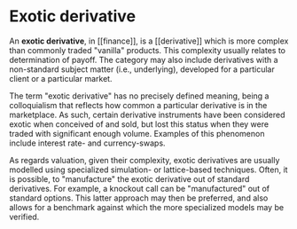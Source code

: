 # Exotic derivative

An **exotic derivative**, in [[finance]], is a [[derivative]] which is more complex than commonly traded "vanilla" products. This complexity usually relates to determination of payoff. The category may also include derivatives with a non-standard subject matter (i.e., underlying), developed for a particular client or a particular market.

The term "exotic derivative" has no precisely defined meaning, being a colloquialism that reflects how common a particular derivative is in the marketplace. As such, certain derivative instruments have been considered exotic when conceived of and sold, but lost this status when they were traded with significant enough volume. Examples of this phenomenon include interest rate- and currency-swaps.

As regards valuation, given their complexity, exotic derivatives are usually modelled using specialized simulation- or lattice-based techniques. Often, it is possible, to "manufacture" the exotic derivative out of standard derivatives. For example, a knockout call can be "manufactured" out of standard options. This latter approach may then be preferred, and also allows for a benchmark against which the more specialized models may be verified. 